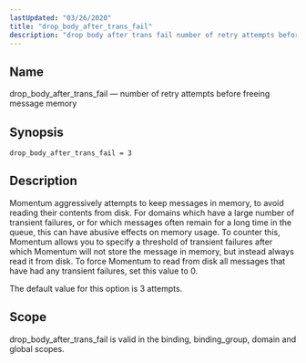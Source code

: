 ```yaml
---
lastUpdated: "03/26/2020"
title: "drop_body_after_trans_fail"
description: "drop body after trans fail number of retry attempts before freeing message memory drop body after trans fail 3 Momentum aggressively attempts to keep messages in memory to avoid reading their contents from disk For domains which have a large number of transient failures or for which messages often remain..."
---
```


<a name="conf.ref.drop_body_after_trans_fail"></a> 
## Name

drop_body_after_trans_fail — number of retry attempts before freeing message memory

## Synopsis

`drop_body_after_trans_fail = 3`

<a name="idp9427584"></a> 
## Description

Momentum aggressively attempts to keep messages in memory, to avoid reading their contents from disk. For domains which have a large number of transient failures, or for which messages often remain for a long time in the queue, this can have abusive effects on memory usage. To counter this, Momentum allows you to specify a threshold of transient failures after which Momentum will not store the message in memory, but instead always read it from disk. To force Momentum to read from disk all messages that have had any transient failures, set this value to 0.

The default value for this option is 3 attempts.

<a name="idp9430256"></a> 
## Scope

drop_body_after_trans_fail is valid in the binding, binding_group, domain and global scopes.